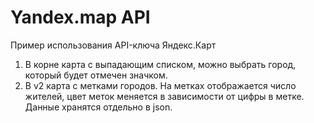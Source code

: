 # Yandex.map API
Пример использования API-ключа Яндекс.Карт
1. В корне карта с выпадающим списком, можно выбрать город, который будет отмечен значком.
2. В v2 карта с метками городов. На метках отображается число жителей, цвет меток меняется в зависимости от цифры в метке. Данные хранятся отдельно в json.  
